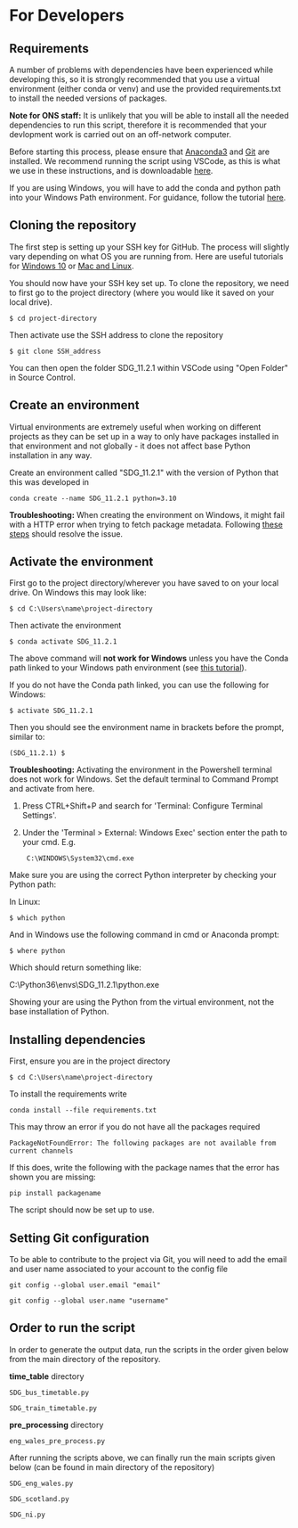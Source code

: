 # For Developers

## Requirements 

A number of problems with dependencies have been experienced while developing this, so it is strongly recommended that you use a virtual environment (either conda or venv) and use the provided requirements.txt to install the needed versions of packages. 

**Note for ONS staff:** It is unlikely that you will be able to install all the needed dependencies to run this script, therefore it is recommended that your devlopment work is carried out on an off-network computer.

Before starting this process, please ensure that [Anaconda3](https://docs.anaconda.com/anaconda/install/index.html) and [Git](https://git-scm.com/book/en/v2/Getting-Started-Installing-Git) are installed. We recommend running the script using VSCode, as this is what we use in these instructions, and is downloadable [here](https://code.visualstudio.com/download).

If you are using Windows, you will have to add the conda and python path into your Windows Path environment. For guidance, follow the tutorial [here](https://www.datacamp.com/community/tutorials/installing-anaconda-windows).

## Cloning the repository
The first step is setting up your SSH key for GitHub. The process will slightly vary depending on what OS you are running from. Here are useful tutorials for [Windows 10](https://medium.com/devops-with-valentine/2021-how-to-set-up-your-ssh-key-for-github-on-windows-10-afe6e729a3c0) or [Mac and Linux](https://www.atlassian.com/git/tutorials/git-ssh).

You should now have your SSH key set up. To clone the repository, we need to first go to the project directory (where you would like it saved on your local drive).

    $ cd project-directory
Then activate use the SSH address to clone the repository 

    $ git clone SSH_address

You can then open the folder SDG_11.2.1 within VSCode using "Open Folder" in Source Control.

## Create an environment 

Virtual environments are extremely useful when working on different projects as they can be set up in a way to only have packages installed in that environment and not globally - it does not affect base Python installation in any way.

Create an environment called "SDG_11.2.1" with the version of Python that this was developed in

    conda create --name SDG_11.2.1 python=3.10

**Troubleshooting:** When creating the environment on Windows, it might fail with a HTTP error when trying to fetch package metadata. Following [these steps](https://stackoverflow.com/questions/50125472/issues-with-installing-python-libraries-on-windows-condahttperror-http-000-co/62483686#62483686) should resolve the issue.

## Activate the environment

First go to the project directory/wherever you have saved to on your local drive. On Windows this may look like:

    $ cd C:\Users\name\project-directory
    
Then activate the environment

    $ conda activate SDG_11.2.1

The above command will **not work for Windows** unless you have the Conda path linked to your Windows path environment (see [this tutorial](https://www.datacamp.com/community/tutorials/installing-anaconda-windows)).

If you do not have the Conda path linked, you can use the following for Windows:

    $ activate SDG_11.2.1


Then you should see the environment name in brackets before the prompt, similar to:

    (SDG_11.2.1) $

**Troubleshooting:** Activating the environment in the Powershell terminal does not work for Windows. Set the default terminal to Command Prompt and activate from here.

1. Press CTRL+Shift+P and search for 'Terminal: Configure Terminal Settings'.
2. Under the 'Terminal > External: Windows Exec' section enter the path to your cmd. E.g.

        C:\WINDOWS\System32\cmd.exe

Make sure you are using the correct Python interpreter by checking your Python path:

In Linux:

    $ which python

And in Windows use the following command in cmd or Anaconda prompt:

    $ where python

Which should return something like:

C:\Python36\envs\SDG_11.2.1\python.exe

Showing your are using the Python from the virtual environment, not the base installation of Python.

## Installing dependencies
First, ensure you are in the project directory

    $ cd C:\Users\name\project-directory

To install the requirements write

    conda install --file requirements.txt

This may throw an error if you do not have all the packages required

    PackageNotFoundError: The following packages are not available from current channels

If this does, write the following with the package names that the error has shown you are missing:

    pip install packagename

The script should now be set up to use.

## Setting Git configuration

To be able to contribute to the project via Git, you will need to add the email and user name associated to your account to the config file

    git config --global user.email "email"
    
    git config --global user.name "username"

## Order to run the script
In order to generate the output data, run the scripts in the order given below from the main directory of the repository.

**time_table** directory

    SDG_bus_timetable.py
    
    SDG_train_timetable.py

**pre_processing** directory

    eng_wales_pre_process.py
   
    
After running the scripts above, we can finally run the main scripts given below (can be found in main directory of the repository)

    SDG_eng_wales.py
   
    SDG_scotland.py
   
    SDG_ni.py
     

